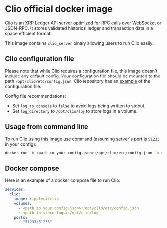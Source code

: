 # Clio official docker image

[Clio](https://github.com/XRPLF/clio) is an XRP Ledger API server optimized for RPC calls over WebSocket or JSON-RPC.
It stores validated historical ledger and transaction data in a space efficient format.

This image contains `clio_server` binary allowing users to run Clio easily.

## Clio configuration file

Please note that while Clio requires a configuration file, this image doesn't include any default config.
Your configuration file should be mounted to the path `/opt/clio/etc/config.json`.
Clio repository has an [example](https://github.com/XRPLF/clio/blob/develop/docs/examples/config/example-config.json) of the configuration file.

Config file recommendations:
- Set `log_to_console` to `false` to avoid logs being written to stdout.
- Set `log_directory` to `/opt/clio/log` to store logs in a volume.

## Usage from command line

To run Clio using this image use command (assuming server's port is `51233` in your config):
```bash
docker run -b <path to your config.json>:/opt/clio/etc/config.json -b <path to store logs>:/opt/clio/log -p 51233:51233 rippleci/clio

```

## Docker compose

Here is an example of a docker compose file to run Clio:

```yaml
services:
  clio:
    image: rippleci/clio
    volumes:
      - <path to your config.json>:/opt/clio/etc/config.json
      - <path to store logs>:/opt/clio/log
    ports:
      - "51233:51233"
```
